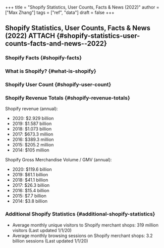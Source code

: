 +++
title = "Shopify Statistics, User Counts, Facts & News (2022)"
author = ["Max Zhang"]
tags = ["ref", "data"]
draft = false
+++

## Shopify Statistics, User Counts, Facts &amp; News (2022) <span class="tag"><span class="ATTACH">ATTACH</span></span> {#shopify-statistics-user-counts-facts-and-news--2022}


### Shopify Facts {#shopify-facts}


### What is Shopify? {#what-is-shopify}


### Shopify User Count {#shopify-user-count}


### Shopify Revenue Totals {#shopify-revenue-totals}

Shopify revenue (annual):

-   2020: $2.929 billion
-   2019: $1.587 billion
-   2018: $1.073 billion
-   2017: $673.3 million
-   2016: $389.3 million
-   2015: $205.2 million
-   2014: $105 million

Shopify Gross Merchandise Volume / GMV (annual):

-   2020: $119.6 billion
-   2019: $61.1 billion
-   2018: $41.1 billion
-   2017: $26.3 billion
-   2016: $15.4 billion
-   2015: $7.7 billion
-   2014: $3.8 billion


### Additional Shopify Statistics {#additional-shopify-statistics}

-   Average monthly unique visitors to Shopify merchant shops: 319 million
    visitors (Last updated 1/1/20)
-   Average monthly browsing sessions on Shopify merchant shops: 3.2 billion
    sessions (Last updated 1/1/20)
